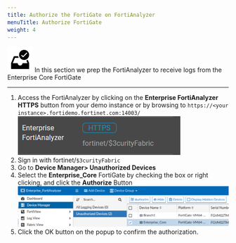 ```yaml
---
title: Authorize the FortiGate on FortiAnalyzer
menuTitle: Authorize FortiGate
weight: 4
---
```


![user_complete_icon](check_box.svg)
In this section we prep the FortiAnalyzer to receive logs from the Enterprise Core FortiGate

---

1. Access the FortiAnalyzer by clicking on the **Enterprise FortiAnalyzer** **HTTPS** button from your demo instance or by browsing to `https://<your instance>.fortidemo.fortinet.com:14003/` ![HTTPS page](enterprise_faz.png)
2. Sign in with fortinet/```$3curityFabric```
3. Go to **Device Manager> Unauthorized Devices**
4. Select the **Enterprise_Core** FortiGate by checking the box or right clicking, and click the **Authorize** Button
![Authorize FortiGate](authorize_fgt.png)
1. Click the OK button on the popup to confirm the authorization.